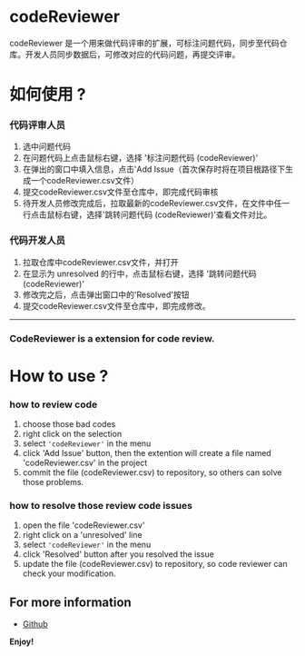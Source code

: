 
# codeReviewer
codeReviewer 是一个用来做代码评审的扩展，可标注问题代码，同步至代码仓库。开发人员同步数据后，可修改对应的代码问题，再提交评审。
# 如何使用 ?
### 代码评审人员
1. 选中问题代码
2. 在问题代码上点击鼠标右键，选择 '标注问题代码 (codeReviewer)'
3. 在弹出的窗口中填入信息，点击'Add Issue（首次保存时将在项目根路径下生成一个codeReviewer.csv文件）
4. 提交codeReviewer.csv文件至仓库中，即完成代码审核
5. 待开发人员修改完成后，拉取最新的codeReviewer.csv文件，在文件中任一行点击鼠标右键，选择'跳转问题代码 (codeReviewer)'查看文件对比。
### 代码开发人员
1. 拉取仓库中codeReviewer.csv文件，并打开
2. 在显示为 unresolved 的行中，点击鼠标右键，选择 '跳转问题代码 (codeReviewer)'
3. 修改完之后，点击弹出窗口中的'Resolved'按钮
4. 提交codeReviewer.csv文件至仓库中，即完成修改。

--------
### CodeReviewer is a extension for code review.

# How to use ?
### how to review code
1. choose those bad codes
2. right click on the selection
3. select `'codeReviewer'` in the menu
4. click 'Add Issue' button, then the extention will create a file named 'codeReviewer.csv' in the project
5. commit the file (codeReviewer.csv) to repository, so others can solve those problems.
### how to resolve those review code issues
1. open the file 'codeReviewer.csv'
2. right click on a 'unresolved' line
3. select `'codeReviewer'` in the menu
4. click 'Resolved' button after you resolved the issue
5. update the file (codeReviewer.csv) to repository, so code reviewer can check your modification.

## For more information

* [Github](http://code.visualstudio.com/docs/languages/markdown)

**Enjoy!**
